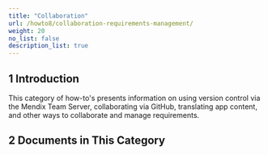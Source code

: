 ```yaml
---
title: "Collaboration"
url: /howto8/collaboration-requirements-management/
weight: 20
no_list: false
description_list: true 
---
```


## 1 Introduction

This category of how-to's presents information on using version control via the Mendix Team Server, collaborating via GitHub, translating app content, and other ways to collaborate and manage requirements.

## 2 Documents in This Category

